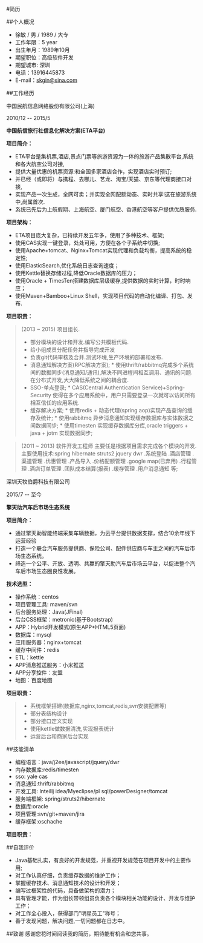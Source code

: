#简历

##个人概况

* 徐敏 / 男 / 1989 / 大专
* 工作年限：5 year
* 出生年月：1989年10月
* 期望职位：高级软件开发
* 期望城市: 深圳
* 电话：13916445873
* E-mail：skgin@sina.com


##工作经历 


中国民航信息网络股份有限公司(上海)  


2010/12 -- 2015/5 

**中国航信旅行社信息化解决方案(ETA平台)**

**项目简介：**

* ETA平台是集机票,酒店,景点门票等旅游资源为一体的旅游产品集散平台,系统和各大航空公司对接,
* 提供大量优惠的机票资源:和全国多家酒店合作，实现酒店实时预订;
* 并已经（或即将）与携程、去哪儿、艺龙、淘宝/天猫、京东等代理商接口对接,
* 实现产品一次生成，全网可卖；并实现全网配额动态、实时共享!这在旅游系统中,尚属首次.
* 系统已先后为上航假期、上海航空、厦门航空、香港航空等客户提供优质服务.

**项目架构：**

* ETA项目庞大复杂，已持续开发五年多，使用了多种技术、框架;
* 使用CAS实现一键登录，处处可用，方便在各个子系统中切换;
* 使用Apache+tomcat、Nginx+Tomcat实现代理和负载均衡，提高系统的稳定性;
* 使用ElasticSearch,优化系统日志查询速度；
* 使用Kettle替换存储过程,降低Oracle数据库的压力；
* 使用Oracle + TimesTen搭建数据库层级缓存,提供数据的实时计算，时时响应；
* 使用Maven+Bamboo+Linux Shell，实现项目代码的自动化编译、打包、发布.

**项目职责：**

>(2013 ~ 2015) 项目组长.
>* 部分模块的设计和开发.编写公共模板代码.
>* 给小组成员分配任务并指导完成开发
>* 负责git代码审核及合并.测试环境,生产环境的部署和发布.
>* 消息通知解决方案(RPC解决方案);
	* 使用thrift/rabbitmq完成多个系统间的数据同步(消息通知/通讯),解决不同进程间相互调用、通讯的问题.在分布式开发,大大降低系统之间的耦合度.
>* SSO-单点登录;
	* CAS(Central Authentication Service)+Spring-Security 使得在多个应用系统中，用户只需要登录一次就可以访问所有相互信任的应用系统.
>* 缓存解决方案;
	* 使用redis + 动态代理(spring aop)实现产品查询的缓存及统计;
	* 使用rabbitmq 异步消息通知实现缓存数据库与实体数据之间数据同步;
	* 使用timesten 实现缓存数据库分库,oracle triggers + java + jotm 实现数据同步;

>(2011 ~ 2013) 软件开发工程师 
主要任是根据项目需求完成各个模块的开发.
主要使用技术:spring hibernate struts2 jquery dwr
.系统登陆
.酒店管理
.渠道管理
.优惠管理
.产品导入
.价格配额管理
.google map(已弃用)
.行程管理
.酒店订单管理
.团队成本结算(报表)
.缓存管理
.用户消息通知 等;
>


深圳天牧伯爵科技有限公司


2015/7 -- 至今

**擎天助汽车后市场生态系统**

**项目简介：**

* 通过擎天助智能终端采集车辆数据，为云平台提供数据支撑，结合10余年线下运营经验
* 打造一个联合汽车服务提供商、保险公司、配件供应商与车主之间的汽车后市场生态系统。
* 缔造一个公平、开放、透明、共赢的擎天助汽车后市场云平台，以促进整个汽车后市场生态圈良性发展。

**技术选型：**
* 操作系统：centos
* 项目管理工具: maven/svn
* 后台服务处理：Java(JFinal)
* 后台CSS框架：metronic(基于Bootstrap)
* APP：Hybrid开发模式(原生APP+HTML5页面)
* 数据库：mysql
* 应用服务器：nginx+tomcat
* 缓存中间件：redis
* ETL：kettle
* APP消息推送服务：小米推送
* APP分享控件：友盟
* 地图：百度地图

**项目职责：**
>* 系统框架搭建(数据库,nginx,tomcat,redis,svn安装配置等)
>* 部分表结构设计
>* 部分接口定义实现
>* 使用kettle做数据清洗,实现报表统计
>* 运营后台和商家后台实现


##技能清单

* 编程语言：java/j2ee/javascript/jquery/dwr
* 内存数据库:redis/timesten
* sso: yale cas
* 消息通知:thrift/rabbitmq
* 开发工具: Inteillj idea/Myeclipse/pl sql/powerDesigner/tomcat
* 服务端框架: spring/struts2/hibernate
* 数据库:oracle
* 项目管理:svn/git+maven/jira
* 缓存框架:oschache

**项目职责：**


##自我评价

* Java基础扎实，有良好的开发规范，并重视开发规范在项目开发中的主要作用;
* 对工作认真仔细，负责缓存数据的维护工作；
* 掌握缓存技术、消息通知技术的设计和开发； 
* 编写过框架性的代码，具备做架构的潜力；
* 具有管理才能，作为组长带领组员负责各个模块相关功能的设计、开发与维护工作；
* 对工作全心投入，获得部门"明星员工"称号；
* 善于发现问题，解决问题,一切问题都在日志中。


##致谢
感谢您花时间阅读我的简历，期待能有机会和您共事。
